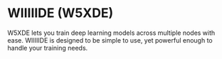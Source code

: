 WIIIIIDE (W5XDE)
================
W5XDE lets you train deep learning models across multiple nodes with ease. WIIIIIDE is designed to be simple to use, yet powerful enough to handle your training needs.